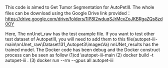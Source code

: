 This code is aimed to Get Tumor Segmentation for AutoPetIII. The whole files can be download  using the Google Drive link provided：
https://drive.google.com/drive/folders/1IP8I2wduqSJrMcxZoJKBRgaZQs8zd0OY

Here, The nnUnet_raw has the test example file. If you want to test other test dataset of AutopetIII, you will need to add them to this file(autopet-iii-main\nnUnet_raw\Dataset131_Autopet3\imagesVa)
nnUNet_results has the trained model.
 The Docker code has been debug and the Docker construct process can  be seen as follow
 (1)cd \autopet-iii-main
 (2) docker build -t autopet-iii .
 (3) docker run --rm --gpus all autopet-iii
 
